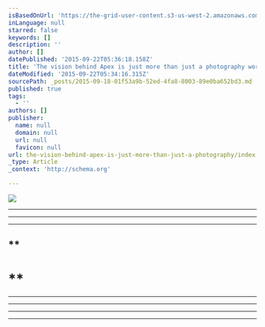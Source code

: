 ```yaml
---
isBasedOnUrl: 'https://the-grid-user-content.s3-us-west-2.amazonaws.com/ea14e519-3aa7-4bf7-b1a6-d334ba876108.png'
inLanguage: null
starred: false
keywords: []
description: ''
author: []
datePublished: '2015-09-22T05:36:18.158Z'
title: 'The vision behind Apex is just more than just a photography workshop. It is an opportunity for men to come together and open up possibilities while making lifetime friendships.  '
dateModified: '2015-09-22T05:34:16.315Z'
sourcePath: _posts/2015-09-18-01f53a9b-52ed-4fa8-8003-89e0ba652bd3.md
published: true
tags:
  - ''
authors: []
publisher:
  name: null
  domain: null
  url: null
  favicon: null
url: the-vision-behind-apex-is-just-more-than-just-a-photography/index.html
_type: Article
_context: 'http://schema.org'

---
```

![](https://the-grid-user-content.s3-us-west-2.amazonaws.com/ea14e519-3aa7-4bf7-b1a6-d334ba876108.png)

****

********

************

## **

# **

****
****

********

********